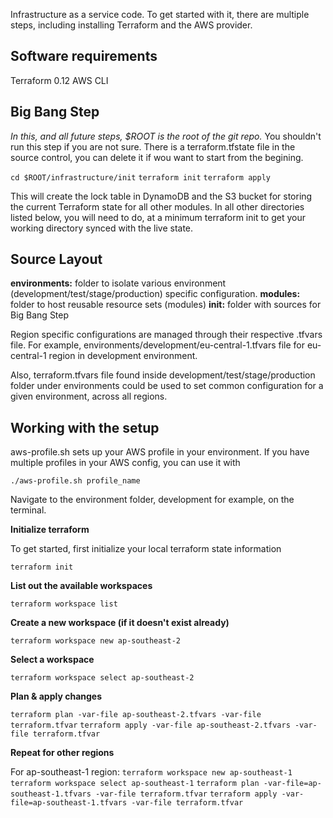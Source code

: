 Infrastructure as a service code. To get started with it, there are multiple steps, including installing Terraform and the AWS provider. 

## Software requirements
Terraform 0.12
AWS CLI

## Big Bang Step

*In this, and all future steps, $ROOT is the root of the git repo.*
You shouldn't run this step if you are not sure. There is a terraform.tfstate file in the source control, you can delete it if wou want 
to start from the begining.

```cd $ROOT/infrastructure/init``` 
```terraform init``` 
```terraform apply``` 

This will create the lock table in DynamoDB and the S3 bucket for storing the current Terraform state for all other modules. In all other directories listed below, you will need to do, at a minimum terraform init to get your working directory synced with the live state.

## Source Layout

**environments:** folder to isolate various environment (development/test/stage/production) specific configuration.
**modules:** folder to host reusable resource sets (modules)
**init:** folder with sources for Big Bang Step

Region specific configurations are managed through their respective <workspace>.tfvars file. For example, environments/development/eu-central-1.tfvars file for eu-central-1 region in development environment.

Also, terraform.tfvars file found inside development/test/stage/production folder under environments could be used to set common configuration for a given environment, across all regions.

## Working with the setup

aws-profile.sh sets up your AWS profile in your environment. If you have multiple profiles in your AWS config, you can use it with 

 ```./aws-profile.sh profile_name```

Navigate to the environment folder, development for example, on the terminal.

**Initialize terraform**

To get started, first initialize your local terraform state information

```terraform init```

**List out the available workspaces**

```terraform workspace list```

**Create a new workspace (if it doesn't exist already)**

```terraform workspace new ap-southeast-2```

**Select a workspace**

```terraform workspace select ap-southeast-2```

**Plan & apply changes**

```terraform plan -var-file ap-southeast-2.tfvars -var-file terraform.tfvar```
```terraform apply -var-file ap-southeast-2.tfvars -var-file terraform.tfvar```

**Repeat for other regions**

For ap-southeast-1 region:
```terraform workspace new ap-southeast-1```
```terraform workspace select ap-southeast-1```
```terraform plan -var-file=ap-southeast-1.tfvars -var-file terraform.tfvar```
```terraform apply -var-file=ap-southeast-1.tfvars -var-file terraform.tfvar```